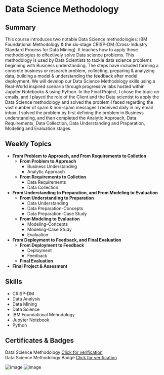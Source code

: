 # Data Science Methodology

## Summary

This course introduces two notable Data Science methodologies: IBM Foundational Methodology & the six-stage CRISP-DM (Cross-Industry Standard Process for Data Mining). It teaches how to apply these methodologies to effectively solve Data science problems. This methodology is used by Data Scientists to tackle data science problems beginning with Business understanding. The steps have included forming a concrete business or research problem, collecting, preparing & analyzing data, building a model & understanding the feedback after model deployment. We will develop our Data Science Methodology skills using a Real-World inspired scenario through progressive labs hosted within Jupyter Notebooks & using Python. In the Final Project, I chose the topic on emails, and I played the role of the Client and the Data scientist to apply the Data Science methodology and solved the problem I faced regarding the vast number of spam & non-spam messages I received daily in my email inbox. I solved the problem by first defining the problem in Business understanding, and then completed the Analytic Approach, Data Requirements, Data Collection, Data Understanding and Preparation, Modeling and Evaluation stages.

## Weekly Topics

* **From Problem to Approach, and From Requirements to Colletion**
  * **From Problem to Approach**
    * Business Understanding
    * Analytic Approach
  * **From Requirements to Colletion**
    * Data Requirements
    * Data Collection  
* **From Understanding to Preparation, and From Modeling to Evaluation**
  * **From Understanding to Preparation**
    * Data Understanding
    * Data Preparation-Concepts
    * Data Preparation-Case Study
  * **From Modeling to Evaluation**
    * Modeling-Concepts
    * Modeling-Case Study
    * Evaluation
* **From Deployment to Feedback, and Final Evaluation**
  * **From Deployment to Feedback**
    * Deployment
    * Feedback
  * **Final Evaluation**
* **Final Project & Assesment**

## Skills

* CRISP-DM
* Data Analysis
* Data Mining
* Data Science
* IBM Foundational Mehodology
* Jupyter Notebook
* Python

## Certificates & Badges

Data Science Methodology [Click for verification](https://coursera.org/verify/V85VUBA8UVKH)<br>
Data Science Methodology Badge [Click for verification](https://www.credly.com/badges/2d36cc48-d6b9-4f66-94aa-f46ab805e6c2/public_url)<br>

![image](https://github.com/user-attachments/assets/b04c11e0-6991-4ae1-a897-40e31f955448)
![image](https://github.com/user-attachments/assets/009dfbd4-d96e-496a-8e5e-5f908277e08d)

